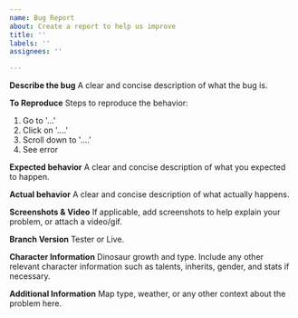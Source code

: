 ```yaml
---
name: Bug Report
about: Create a report to help us improve
title: ''
labels: ''
assignees: ''

---
```


**Describe the bug**
A clear and concise description of what the bug is.

**To Reproduce**
Steps to reproduce the behavior:
1. Go to '...'
2. Click on '....'
3. Scroll down to '....'
4. See error

**Expected behavior**
A clear and concise description of what you expected to happen.

**Actual behavior**
A clear and concise description of what actually happens.

**Screenshots & Video**
If applicable, add screenshots to help explain your problem, or attach a video/gif.

**Branch Version**
Tester or Live.

**Character Information**
Dinosaur growth and type. Include any other relevant character information such as talents, inherits, gender, and stats if necessary.

**Additional Information**
Map type, weather, or any other context about the problem here.
